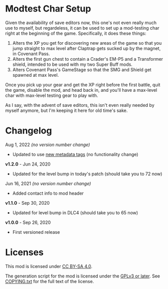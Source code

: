 Modtest Char Setup
==================

Given the availability of save editors now, this one's not even really
much use to myself, but regardeless, it can be used to set up a mod-testing
char right at the beginning of the game.  Specifically, it does these things:

1. Alters the XP you get for discovering new areas of the game so that you
   jump straight to max level after Claptrap gets sucked up by the magnet,
   in Covenant Pass.
2. Alters the first gun chest to contain a Crader's EM-P5 and a Transformer
   shield, intended to be used with my two Super Buff mods.
3. Alters Covenant Pass's GameStage so that the SMG and Shield get spawned at
   max level.

Once you pick up your gear and get the XP right before the first battle,
quit the game, disable the mod, and head back in, and you'll have a max-level
char with max-level testing gear to play with.

As I say, with the advent of save editors, this isn't even really needed by
myself anymore, but I'm keeping it here for old time's sake.

Changelog
=========

Aug 1, 2022 *(no version number change)*
 * Updated to use [new metadata tags](https://github.com/apple1417/blcmm-parsing/tree/master/blimp)
   (no functionality change)

**v1.2.0** - Jun 24, 2020
 * Updated for the level bump in today's patch (should take you to 72 now)

Jun 16, 2021 *(no version number change)*
 * Added contact info to mod header

**v1.1.0** - Sep 30, 2020
 * Updated for level bump in DLC4 (should take you to 65 now)

**v1.0.0** - Sep 26, 2020
 * First versioned release
 
Licenses
========

This mod is licensed under [CC BY-SA 4.0](https://creativecommons.org/licenses/by-sa/4.0/).

The generation script for the mod is licensed under the
[GPLv3 or later](https://www.gnu.org/licenses/quick-guide-gplv3.html).
See [COPYING.txt](../../COPYING.txt) for the full text of the license.

